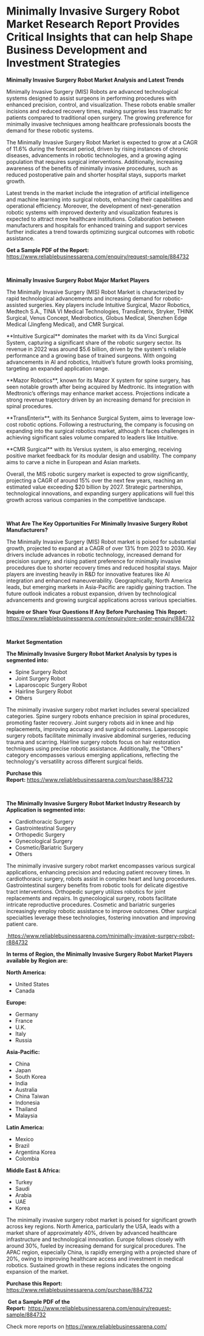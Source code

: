 <p><h1>Minimally Invasive Surgery Robot Market Research Report Provides Critical Insights that can help Shape Business Development and Investment Strategies</h1></p><p><strong>Minimally Invasive Surgery Robot Market Analysis and Latest Trends</strong></p>
<p><p>Minimally Invasive Surgery (MIS) Robots are advanced technological systems designed to assist surgeons in performing procedures with enhanced precision, control, and visualization. These robots enable smaller incisions and reduced recovery times, making surgeries less traumatic for patients compared to traditional open surgery. The growing preference for minimally invasive techniques among healthcare professionals boosts the demand for these robotic systems.</p><p>The Minimally Invasive Surgery Robot Market is expected to grow at a CAGR of 11.6% during the forecast period, driven by rising instances of chronic diseases, advancements in robotic technologies, and a growing aging population that requires surgical interventions. Additionally, increasing awareness of the benefits of minimally invasive procedures, such as reduced postoperative pain and shorter hospital stays, supports market growth. </p><p>Latest trends in the market include the integration of artificial intelligence and machine learning into surgical robots, enhancing their capabilities and operational efficiency. Moreover, the development of next-generation robotic systems with improved dexterity and visualization features is expected to attract more healthcare institutions. Collaboration between manufacturers and hospitals for enhanced training and support services further indicates a trend towards optimizing surgical outcomes with robotic assistance.</p></p>
<p><strong>Get a Sample PDF of the Report:&nbsp;</strong> <a href="https://www.reliablebusinessarena.com/enquiry/request-sample/884732?utm_campaign=2468&utm_medium=2&utm_source=Github&utm_content=ia&utm_term=03032025&utm_id=minimally-invasive-surgery-robot">https://www.reliablebusinessarena.com/enquiry/request-sample/884732</a></p>
<p>&nbsp;</p>
<p><strong>Minimally Invasive Surgery Robot Major Market Players</strong></p>
<p><p>The Minimally Invasive Surgery (MIS) Robot Market is characterized by rapid technological advancements and increasing demand for robotic-assisted surgeries. Key players include Intuitive Surgical, Mazor Robotics, Medtech S.A., TINA VI Medical Technologies, TransEnterix, Stryker, THINK Surgical, Venus Concept, Medrobotics, Globus Medical, Shenzhen Edge Medical (Jingfeng Medical), and CMR Surgical.</p><p>**Intuitive Surgical** dominates the market with its da Vinci Surgical System, capturing a significant share of the robotic surgery sector. Its revenue in 2022 was around $5.6 billion, driven by the system's reliable performance and a growing base of trained surgeons. With ongoing advancements in AI and robotics, Intuitive’s future growth looks promising, targeting an expanded application range.</p><p>**Mazor Robotics**, known for its Mazor X system for spine surgery, has seen notable growth after being acquired by Medtronic. Its integration with Medtronic’s offerings may enhance market access. Projections indicate a strong revenue trajectory driven by an increasing demand for precision in spinal procedures.</p><p>**TransEnterix**, with its Senhance Surgical System, aims to leverage low-cost robotic options. Following a restructuring, the company is focusing on expanding into the surgical robotics market, although it faces challenges in achieving significant sales volume compared to leaders like Intuitive.</p><p>**CMR Surgical** with its Versius system, is also emerging, receiving positive market feedback for its modular design and usability. The company aims to carve a niche in European and Asian markets.</p><p>Overall, the MIS robotic surgery market is expected to grow significantly, projecting a CAGR of around 15% over the next few years, reaching an estimated value exceeding $20 billion by 2027. Strategic partnerships, technological innovations, and expanding surgery applications will fuel this growth across various companies in the competitive landscape.</p></p>
<p>&nbsp;</p>
<p><strong>What Are The Key Opportunities For Minimally Invasive Surgery Robot Manufacturers?</strong></p>
<p><p>The Minimally Invasive Surgery (MIS) Robot market is poised for substantial growth, projected to expand at a CAGR of over 13% from 2023 to 2030. Key drivers include advances in robotic technology, increased demand for precision surgery, and rising patient preference for minimally invasive procedures due to shorter recovery times and reduced hospital stays. Major players are investing heavily in R&D for innovative features like AI integration and enhanced maneuverability. Geographically, North America leads, but emerging markets in Asia-Pacific are rapidly gaining traction. The future outlook indicates a robust expansion, driven by technological advancements and growing surgical applications across various specialties.</p></p>
<p><strong>Inquire or Share Your Questions If Any Before Purchasing This Report:</strong> <a href="https://www.reliablebusinessarena.com/enquiry/pre-order-enquiry/884732?utm_campaign=2468&utm_medium=2&utm_source=Github&utm_content=ia&utm_term=03032025&utm_id=minimally-invasive-surgery-robot">https://www.reliablebusinessarena.com/enquiry/pre-order-enquiry/884732</a></p>
<p>&nbsp;</p>
<p><strong>Market Segmentation</strong></p>
<p><strong>The Minimally Invasive Surgery Robot Market Analysis by types is segmented into:</strong></p>
<p><ul><li>Spine Surgery Robot</li><li>Joint Surgery Robot</li><li>Laparoscopic Surgery Robot</li><li>Hairline Surgery Robot</li><li>Others</li></ul></p>
<p><p>The minimally invasive surgery robot market includes several specialized categories. Spine surgery robots enhance precision in spinal procedures, promoting faster recovery. Joint surgery robots aid in knee and hip replacements, improving accuracy and surgical outcomes. Laparoscopic surgery robots facilitate minimally invasive abdominal surgeries, reducing trauma and scarring. Hairline surgery robots focus on hair restoration techniques using precise robotic assistance. Additionally, the "Others" category encompasses various emerging applications, reflecting the technology's versatility across different surgical fields.</p></p>
<p><strong>Purchase this Report:&nbsp;</strong><a href="https://www.reliablebusinessarena.com/purchase/884732?utm_campaign=2468&utm_medium=2&utm_source=Github&utm_content=ia&utm_term=03032025&utm_id=minimally-invasive-surgery-robot">https://www.reliablebusinessarena.com/purchase/884732</a></p>
<p>&nbsp;</p>
<p><strong>The Minimally Invasive Surgery Robot Market Industry Research by Application is segmented into:</strong></p>
<p><ul><li>Cardiothoracic Surgery</li><li>Gastrointestinal Surgery</li><li>Orthopedic Surgery</li><li>Gynecological Surgery</li><li>Cosmetic/Bariatric Surgery</li><li>Others</li></ul></p>
<p><p>The minimally invasive surgery robot market encompasses various surgical applications, enhancing precision and reducing patient recovery times. In cardiothoracic surgery, robots assist in complex heart and lung procedures. Gastrointestinal surgery benefits from robotic tools for delicate digestive tract interventions. Orthopedic surgery utilizes robotics for joint replacements and repairs. In gynecological surgery, robots facilitate intricate reproductive procedures. Cosmetic and bariatric surgeries increasingly employ robotic assistance to improve outcomes. Other surgical specialties leverage these technologies, fostering innovation and improving patient care.</p></p>
<p><a href="https://www.reliablebusinessarena.com/minimally-invasive-surgery-robot-r884732?utm_campaign=2468&utm_medium=2&utm_source=Github&utm_content=ia&utm_term=03032025&utm_id=minimally-invasive-surgery-robot">&nbsp;https://www.reliablebusinessarena.com/minimally-invasive-surgery-robot-r884732</a></p>
<p><strong>In terms of Region, the Minimally Invasive Surgery Robot Market Players available by Region are:</strong></p>
<p>
    <p> <strong> North America: </strong>
        <ul>
            <li>United States</li>
            <li>Canada</li>
        </ul>
        </p> 
    <p> <strong> Europe: </strong>
        <ul>
            <li>Germany</li>
            <li>France</li>
            <li>U.K.</li>
            <li>Italy</li>
            <li>Russia</li>
        </ul>
        </p> 
    <p> <strong> Asia-Pacific: </strong>
        <ul>
            <li>China</li>
            <li>Japan</li>
            <li>South Korea</li>
            <li>India</li>
            <li>Australia</li>
            <li>China Taiwan</li>
            <li>Indonesia</li>
            <li>Thailand</li>
            <li>Malaysia</li>
        </ul>
        </p> 
    <p> <strong> Latin America: </strong>
        <ul>
            <li>Mexico</li>
            <li>Brazil</li>
            <li>Argentina Korea</li>
            <li>Colombia</li>
        </ul>
        </p> 
    <p> <strong> Middle East & Africa: </strong>
        <ul>
            <li>Turkey</li>
            <li>Saudi</li>
            <li>Arabia</li>
            <li>UAE</li>
            <li>Korea</li>
        </ul>
    </p>
    </p>
<p><p>The minimally invasive surgery robot market is poised for significant growth across key regions. North America, particularly the USA, leads with a market share of approximately 40%, driven by advanced healthcare infrastructure and technological innovation. Europe follows closely with around 30%, fueled by increasing demand for surgical procedures. The APAC region, especially China, is rapidly emerging with a projected share of 20%, owing to improving healthcare access and investment in medical robotics. Sustained growth in these regions indicates the ongoing expansion of the market.</p></p>
<p><strong>Purchase this Report: </strong><a href="https://www.reliablebusinessarena.com/purchase/884732?utm_campaign=2468&utm_medium=2&utm_source=Github&utm_content=ia&utm_term=03032025&utm_id=minimally-invasive-surgery-robot">https://www.reliablebusinessarena.com/purchase/884732</a></p>
<p>&nbsp;<strong>Get a Sample PDF of the Report:&nbsp;&nbsp;</strong><a href="https://www.reliablebusinessarena.com/enquiry/request-sample/884732?utm_campaign=2468&utm_medium=2&utm_source=Github&utm_content=ia&utm_term=03032025&utm_id=minimally-invasive-surgery-robot">https://www.reliablebusinessarena.com/enquiry/request-sample/884732</a></p>
<p><strong></strong></p>
<p>Check more reports on <a href="https://www.reliablebusinessarena.com/?utm_campaign=2468&utm_medium=2&utm_source=Github&utm_content=ia&utm_term=03032025&utm_id=minimally-invasive-surgery-robot">https://www.reliablebusinessarena.com/</a></p>